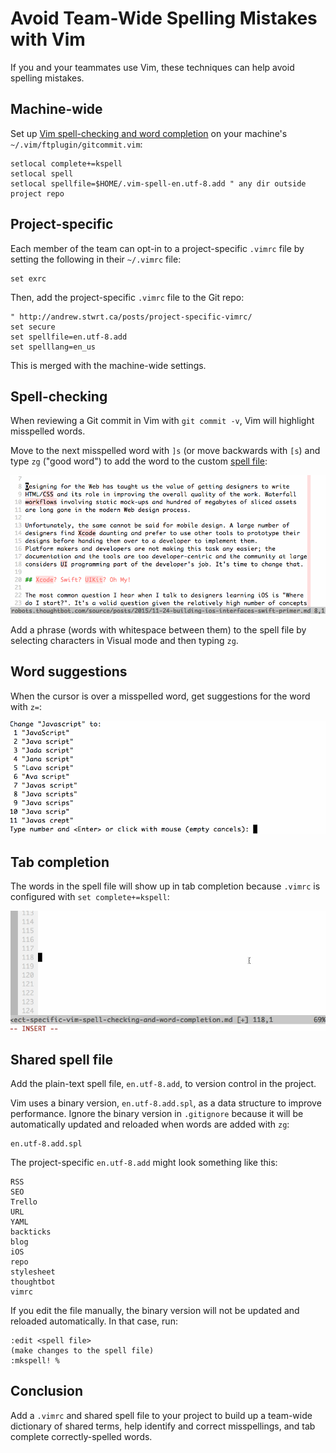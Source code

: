 # Avoid Team-Wide Spelling Mistakes with Vim

If you and your teammates use Vim,
these techniques can help avoid spelling mistakes.

## Machine-wide

Set up [Vim spell-checking and word completion][spelling]
on your machine's `~/.vim/ftplugin/gitcommit.vim`:

[spelling]: vim-spell-checking

```vim
setlocal complete+=kspell
setlocal spell
setlocal spellfile=$HOME/.vim-spell-en.utf-8.add " any dir outside project repo
```

## Project-specific

Each member of the team
can opt-in to a project-specific `.vimrc` file
by setting the following in their `~/.vimrc` file:

```vim
set exrc
```

Then, add the project-specific `.vimrc` file to the Git repo:

```vim
" http://andrew.stwrt.ca/posts/project-specific-vimrc/
set secure
set spellfile=en.utf-8.add
set spelllang=en_us
```

This is merged with the machine-wide settings.

## Spell-checking

When reviewing a Git commit in Vim with `git commit -v`,
Vim will highlight misspelled words.

Move to the next misspelled word with `]s`
(or move backwards with `[s`)
and type `zg` ("good word") to
add the word to the custom [spell file]:

[spell file]: http://vimdoc.sourceforge.net/htmldoc/spell.html#spell-mkspell

![](images/project-specific-spelling.gif)

Add a phrase (words with whitespace between them) to the spell file
by selecting characters in Visual mode and then typing `zg`.

## Word suggestions

When the cursor is over a misspelled word,
get suggestions for the word with `z=`:

![](images/word-suggestions.gif)

## Tab completion

The words in the spell file will show up in tab completion
because `.vimrc` is configured with `set complete+=kspell`:

![](images/tab-completion.gif)

## Shared spell file

Add the plain-text spell file, `en.utf-8.add`,
to version control in the project.

Vim uses a binary version,
`en.utf-8.add.spl`,
as a data structure to improve performance.
Ignore the binary version in `.gitignore`
because it will be automatically updated and reloaded when words
are added with `zg`:

```
en.utf-8.add.spl
```

The project-specific `en.utf-8.add` might look something like this:

```
RSS
SEO
Trello
URL
YAML
backticks
blog
iOS
repo
stylesheet
thoughtbot
vimrc
```

If you edit the file manually,
the binary version will not be updated and reloaded automatically.
In that case, run:

```
:edit <spell file>
(make changes to the spell file)
:mkspell! %
```

## Conclusion

Add a `.vimrc` and shared spell file to your project
to build up a team-wide dictionary of shared terms,
help identify and correct misspellings,
and tab complete correctly-spelled words.
